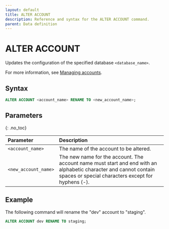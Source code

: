 ```yaml
---
layout: default
title: ALTER ACCOUNT
description: Reference and syntax for the ALTER ACCOUNT command.
parent: Data definition
---
```


# ALTER ACCOUNT

Updates the configuration of the specified database `<database_name>`.

For more information, see [Managing accounts](../../../Guides/managing-your-organization/managing-accounts.md).

## Syntax

```sql
ALTER ACCOUNT <account_name> RENAME TO <new_account_name>;
```

## Parameters 
{: .no_toc} 

| Parameter | Description                                                                                                                                                            |
| :--- |:-----------------------------------------------------------------------------------------------------------------------------------------------------------------------|
| `<account_name>` | The name of the account to be altered.                                                                                                                                 |
| `<new_account_name>` | The new name for the account. The account name must start and end with an alphabetic character and cannot contain spaces or special characters except for hyphens (-). |

## Example

The following command will rename the "dev" account to "staging".

```sql
ALTER ACCOUNT dev RENAME TO staging;
```
